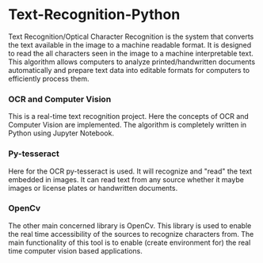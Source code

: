 # Text-Recognition-Python
Text Recognition/Optical Character Recognition is the system that converts the text available in the image to a machine readable format. It is designed to read the all characters seen in the image to a machine interpretable text.
This algorithm allows computers to analyze printed/handwritten documents automatically and prepare text data into editable formats for computers to efficiently process them.

<h3>OCR and Computer Vision</h3>
This is a real-time text recognition project.
Here the concepts of OCR and Computer Vision are implemented.
The algorithm is completely written in Python using Jupyter Notebook.

<h3>Py-tesseract</h3>
Here for the OCR py-tesseract is used. It will recognize and "read" the text embedded in images. It can read text from any source whether it maybe images or license plates or handwritten documents.

<h3>OpenCv</h3>
The other main concerned library is OpenCv. This library is used to enable the real time accessibility of the sources to recognize characters from. The main functionality of this tool is to enable (create environment for) the real time computer vision based applications.  
  
  

